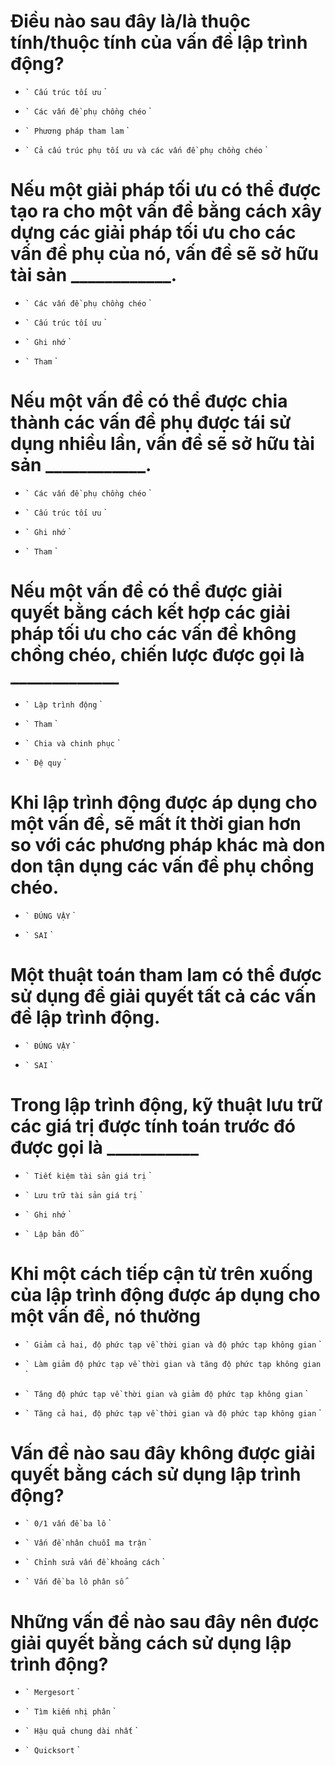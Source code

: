 # Điều nào sau đây là/là thuộc tính/thuộc tính của vấn đề lập trình động?

- `` `
  Cấu trúc tối ưu
  `` `

- `` `
  Các vấn đề phụ chồng chéo
  `` `

- `` `
  Phương pháp tham lam
  `` `

* `` `
  Cả cấu trúc phụ tối ưu và các vấn đề phụ chồng chéo
  `` `

# Nếu một giải pháp tối ưu có thể được tạo ra cho một vấn đề bằng cách xây dựng các giải pháp tối ưu cho các vấn đề phụ của nó, vấn đề sẽ sở hữu tài sản ____________.

- `` `
  Các vấn đề phụ chồng chéo
  `` `

* `` `
  Cấu trúc tối ưu
  `` `

- `` `
  Ghi nhớ
  `` `

- `` `
  Tham
  `` `

# Nếu một vấn đề có thể được chia thành các vấn đề phụ được tái sử dụng nhiều lần, vấn đề sẽ sở hữu tài sản ____________.

* `` `
  Các vấn đề phụ chồng chéo
  `` `

- `` `
  Cấu trúc tối ưu
  `` `

- `` `
  Ghi nhớ
  `` `

- `` `
  Tham
  `` `

# Nếu một vấn đề có thể được giải quyết bằng cách kết hợp các giải pháp tối ưu cho các vấn đề không chồng chéo, chiến lược được gọi là _____________

- `` `
  Lập trình động
  `` `

- `` `
  Tham
  `` `

* `` `
  Chia và chinh phục
  `` `

- `` `
  Đệ quy
  `` `

# Khi lập trình động được áp dụng cho một vấn đề, sẽ mất ít thời gian hơn so với các phương pháp khác mà don don tận dụng các vấn đề phụ chồng chéo.

* `` `
  ĐÚNG VẬY
  `` `

- `` `
  SAI
  `` `

# Một thuật toán tham lam có thể được sử dụng để giải quyết tất cả các vấn đề lập trình động.

- `` `
  ĐÚNG VẬY
  `` `

* `` `
  SAI
  `` `

# Trong lập trình động, kỹ thuật lưu trữ các giá trị được tính toán trước đó được gọi là ___________

- `` `
  Tiết kiệm tài sản giá trị
  `` `

- `` `
  Lưu trữ tài sản giá trị
  `` `

* `` `
  Ghi nhớ
  `` `

- `` `
  Lập bản đồ
  `` `

# Khi một cách tiếp cận từ trên xuống của lập trình động được áp dụng cho một vấn đề, nó thường

- `` `
  Giảm cả hai, độ phức tạp về thời gian và độ phức tạp không gian
  `` `

* `` `
  Làm giảm độ phức tạp về thời gian và tăng độ phức tạp không gian
  `` `

- `` `
  Tăng độ phức tạp về thời gian và giảm độ phức tạp không gian
  `` `

- `` `
  Tăng cả hai, độ phức tạp về thời gian và độ phức tạp không gian
  `` `

# Vấn đề nào sau đây không được giải quyết bằng cách sử dụng lập trình động?

- `` `
  0/1 vấn đề ba lô
  `` `

- `` `
  Vấn đề nhân chuỗi ma trận
  `` `

- `` `
  Chỉnh sửa vấn đề khoảng cách
  `` `

* `` `
  Vấn đề ba lô phân số
  `` `

# Những vấn đề nào sau đây nên được giải quyết bằng cách sử dụng lập trình động?

- `` `
  Mergesort
  `` `

- `` `
  Tìm kiếm nhị phân
  `` `

* `` `
  Hậu quả chung dài nhất
  `` `

- `` `
  Quicksort
  `` `